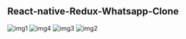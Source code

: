 ## React-native-Redux-Whatsapp-Clone

![img1](https://user-images.githubusercontent.com/58766235/88809850-3ff0ef00-d1bd-11ea-89f9-7f7144becee5.png)
![img4](https://user-images.githubusercontent.com/58766235/88809879-4c754780-d1bd-11ea-9b44-f91c4dd7c574.png)
![img3](https://user-images.githubusercontent.com/58766235/88809952-61ea7180-d1bd-11ea-8420-a579724c5cda.png)
![img2](https://user-images.githubusercontent.com/58766235/88809957-644ccb80-d1bd-11ea-9a70-0be0a00161a6.png)
